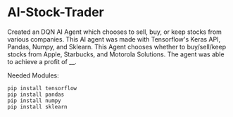 # AI-Stock-Trader
Created an DQN AI Agent which chooses to sell, buy, or keep stocks from various companies. This AI agent was made with Tensorflow's Keras API, Pandas, Numpy, and Sklearn. This Agent chooses whether to buy/sell/keep stocks from Apple, Starbucks, and Motorola Solutions. The agent was able to achieve a profit of __.

Needed Modules:
```
pip install tensorflow
pip install pandas
pip install numpy
pip install sklearn
```
